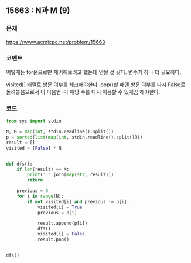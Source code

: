 ## 15663 : N과 M (9)
### 문제
https://www.acmicpc.net/problem/15663
### 코멘트
어떻게든 for문으로만 제어해보려고 했는데 안될 것 같다. 변수가 하나 더 필요하다.

visited[] 배열로 방문 여부를 체크해야한다.
pop()할 때엔 방문 여부를 다시 False로 돌려놓음으로서 이 다음번 i가 해당 수를 다시 이용할 수 있게끔 해야한다.

### 코드
```python
from sys import stdin

N, M = map(int, stdin.readline().split())
p = sorted(list(map(int, stdin.readline().split())))
result = []
visited = [False] * N


def dfs():
    if len(result) == M:
        print(' '.join(map(str, result)))
        return

    previous = 0
    for i in range(N):
        if not visited[i] and previous != p[i]:
            visited[i] = True
            previous = p[i]

            result.append(p[i])
            dfs()
            visited[i] = False
            result.pop()


dfs()
```


